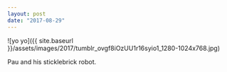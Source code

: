 ```yaml
---
layout: post
date: "2017-08-29"
---
```


![yo yo]({{ site.baseurl }}/assets/images/2017/tumblr_ovgf8iOzUU1r16syio1_1280-1024x768.jpg)

Pau and his sticklebrick robot.
